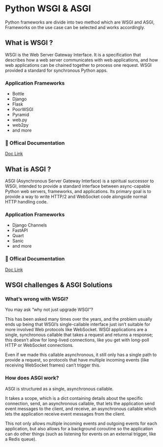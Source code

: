 
# Python WSGI & ASGI 

Python frameworks are divide into two method which are WSGI and ASGI, Frameworks on the use case can be selected and works accordingly.

## What is WSGI ?

WSGI is the Web Server Gateway Interface. It is a specification that describes how a web server communicates with web applications, and how web applications can be chained together to process one request.
WSGI provided a standard for synchronous Python apps.

### Application Frameworks
- Bottle
- Django
- Flask
- PoorWSGI
- Pyramid
- web.py
- web2py
- and more


###  🔗 Offical Documentation
[Doc Link](https://wsgi.readthedocs.io/)

## What is ASGI ?

ASGI (Asynchronous Server Gateway Interface) is a spiritual successor to WSGI, intended to provide a standard interface between async-capable Python web servers, frameworks, and applications.
Its primary goal is to provide a way to write HTTP/2 and WebSocket code alongside normal HTTP handling code.

### Application Frameworks
- Django Channels
- FastAPI
- Quart
- Sanic
- and more


###  🔗 Offical Documentation
[Doc Link](https://asgi.readthedocs.io/)

## WSGI challenges & ASGI Solutions

### What’s wrong with WSGI?
You may ask “why not just upgrade WSGI”? 

This has been asked many times over the years, and the problem usually ends up being that WSGI’s single-callable interface just isn’t suitable for more involved Web protocols like WebSocket.
WSGI applications are a single, synchronous callable that takes a request and returns a response; this doesn’t allow for long-lived connections, like you get with long-poll HTTP or WebSocket connections.

Even if we made this callable asynchronous, it still only has a single path to provide a request, so protocols that have multiple incoming events (like receiving WebSocket frames) can’t trigger this.

### How does ASGI work?

ASGI is structured as a single, asynchronous callable.

It takes a scope, which is a dict containing details about the specific connection, send, an asynchronous callable, that lets the application send event messages to the client, and receive, an asynchronous callable which lets the application receive event messages from the client.

This not only allows multiple incoming events and outgoing events for each application, but also allows for a background coroutine so the application can do other things (such as listening for events on an external trigger, like a Redis queue).